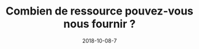 ---
date: "2018-10-08-7"
draft: false
title: "Combien de ressource pouvez-vous nous fournir ?"
description: "Pour les nodes, on peut monter à 400 CPU et 2To de RAM. Pour la base de données 96 CPU et 384 Go de RAM. Ces limites sont extensibles sur demande, il faut compter une semaine pour la mise en place."
---